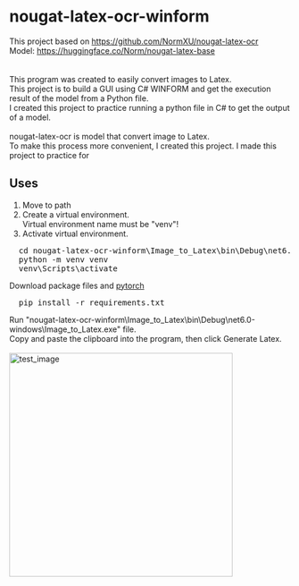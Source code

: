 # nougat-latex-ocr-winform
This project based on https://github.com/NormXU/nougat-latex-ocr<br>
Model: https://huggingface.co/Norm/nougat-latex-base
<br><br><br>
This program was created to easily convert images to Latex.<br>
This project is to build a GUI using C# WINFORM and get the execution result of the model from a Python file.<br>
I created this project to practice running a python file in C# to get the output of a model.
<br><br>
nougat-latex-ocr is model that convert image to Latex.
<br>
To make this process more convenient, I created this project.
I made this project to practice for 

## Uses
1. Move to path
2. Create a virtual environment.
   <br>Virtual environment name must be "venv"!
3. Activate virtual environment.

<pre>
  cd nougat-latex-ocr-winform\Image_to_Latex\bin\Debug\net6.0-windows
  python -m venv venv
  venv\Scripts\activate
</pre>

Download package files and [pytorch](https://pytorch.org/)
<pre>
  pip install -r requirements.txt
</pre>

Run "nougat-latex-ocr-winform\Image_to_Latex\bin\Debug\net6.0-windows\Image_to_Latex.exe" file.<br>
Copy and paste the clipboard into the program, then click Generate Latex.
<br><br>
<img src="https://github.com/dudcjs2779/nougat-latex-ocr-winform/assets/42354230/bc1d2ce5-89f3-4534-b623-f12d6ff35f00" alt="test_image" width="400">

